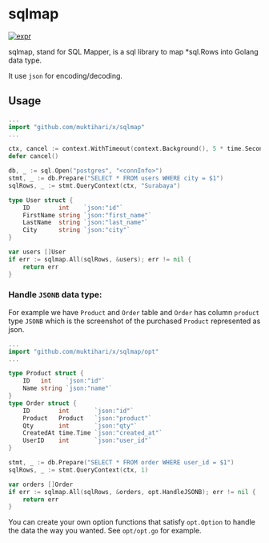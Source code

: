 # sqlmap

[![expr](https://img.shields.io/badge/go-reference-blue.svg?style=flat)](https://pkg.go.dev/github.com/muktihari/x/sqlmap)

sqlmap, stand for SQL Mapper, is a sql library to map *sql.Rows into Golang data type. 

It use `json` for encoding/decoding.

## Usage

```go
...
import "github.com/muktihari/x/sqlmap"
...

ctx, cancel := context.WithTimeout(context.Background(), 5 * time.Second)
defer cancel()

db, _ := sql.Open("postgres", "<connInfo>")
stmt, _ := db.Prepare("SELECT * FROM users WHERE city = $1")
sqlRows, _ := stmt.QueryContext(ctx, "Surabaya")

type User struct {
    ID        int    `json:"id"`
    FirstName string `json:"first_name"`
    LastName  string `json:"last_name"`
    City      string `json:"city"`
}

var users []User
if err := sqlmap.All(sqlRows, &users); err != nil {
    return err
}
```

### Handle `JSONB` data type:
For example we have `Product` and `Order` table and `Order` has column `product` type `JSONB` which is the screenshot of the purchased `Product` represented as json.
```go
...
import "github.com/muktihari/x/sqlmap/opt"
...

type Product struct {
    ID   int    `json:"id"`
    Name string `json:"name"`
}
type Order struct {
    ID        int       `json:"id"`
    Product   Product   `json:"product"`
    Qty       int       `json:"qty"`
    CreatedAt time.Time `json:"created_at"`
    UserID    int       `json:"user_id"`
}

stmt, _ := db.Prepare("SELECT * FROM order WHERE user_id = $1")
sqlRows, _ := stmt.QueryContext(ctx, 1)

var orders []Order
if err := sqlmap.All(sqlRows, &orders, opt.HandleJSONB); err != nil {
    return err
}
```

You can create your own option functions that satisfy `opt.Option` to handle the data the way you wanted. See `opt/opt.go` for example. 


